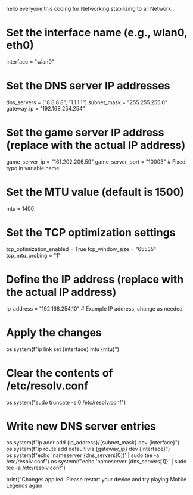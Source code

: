 hello everyone this coding for Networking stabilizing to all Network..

# Set the interface name (e.g., wlan0, eth0)
interface = "wlan0"

# Set the DNS server IP addresses
dns_servers = ["8.8.8.8", "1.1.1.1"]
subnet_mask = "255.255.255.0"
gateway_ip = "192.168.254.254"
# Set the game server IP address (replace with the actual IP address)
game_server_ip = "161.202.206.59"
game_server_port = "10003"  # Fixed typo in variable name

# Set the MTU value (default is 1500)
mtu = 1400

# Set the TCP optimization settings
tcp_optimization_enabled = True
tcp_window_size = "65535"
tcp_mtu_probing = "1"

# Define the IP address (replace with the actual IP address)
ip_address = "192.168.254.10"  # Example IP address, change as needed

# Apply the changes
os.system(f"ip link set {interface} mtu {mtu}")

# Clear the contents of /etc/resolv.conf
os.system("sudo truncate -s 0 /etc/resolv.conf")

# Write new DNS server entries
os.system(f"ip addr add {ip_address}/{subnet_mask} dev {interface}")
os.system(f"ip route add default via {gateway_ip} dev {interface}")
os.system(f"echo 'nameserver {dns_servers[0]}' | sudo tee -a /etc/resolv.conf")
os.system(f"echo 'nameserver {dns_servers[1]}' | sudo tee -a /etc/resolv.conf")

print("Changes applied. Please restart your device and try playing Mobile Legends again.
